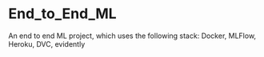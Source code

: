 # End_to_End_ML
An end to end ML project, which uses the following stack: Docker, MLFlow, Heroku, DVC, evidently
